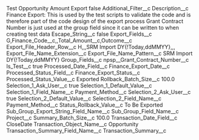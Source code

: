 <?xml version="1.0" encoding="UTF-8"?>
<CustomMetadata xmlns="http://soap.sforce.com/2006/04/metadata" xmlns:xsi="http://www.w3.org/2001/XMLSchema-instance" xmlns:xsd="http://www.w3.org/2001/XMLSchema">
    <label>Test Opportunity Amount Export</label>
    <protected>false</protected>
    <values>
        <field>Additional_Filter__c</field>
        <value xsi:nil="true"/>
    </values>
    <values>
        <field>Description__c</field>
        <value xsi:type="xsd:string">Finance Export:
This is used by the test scripts to validate the code and is therefore part of the code design of the export process
Grant Contract Number is just used at the group field since it can be written to when creating test data</value>
    </values>
    <values>
        <field>Escape_String__c</field>
        <value xsi:type="xsd:boolean">false</value>
    </values>
    <values>
        <field>Export_Fields__c</field>
        <value xsi:type="xsd:string">G,Finance_Code__c,,Total_Amount__c,Outcome__c</value>
    </values>
    <values>
        <field>Export_File_Header_Row__c</field>
        <value xsi:type="xsd:string">H,,,SRM Import DY{!Today,ddMMYY},,,</value>
    </values>
    <values>
        <field>Export_File_Name_Extension__c</field>
        <value xsi:nil="true"/>
    </values>
    <values>
        <field>Export_File_Name_Pattern__c</field>
        <value xsi:type="xsd:string">SRM Import DY{!Today,ddMMYY}</value>
    </values>
    <values>
        <field>Group_Fields__c</field>
        <value xsi:type="xsd:string">npsp__Grant_Contract_Number__c</value>
    </values>
    <values>
        <field>Is_Test__c</field>
        <value xsi:type="xsd:boolean">true</value>
    </values>
    <values>
        <field>Processed_Date_Field__c</field>
        <value xsi:type="xsd:string">Finance_Export_Date__c</value>
    </values>
    <values>
        <field>Processed_Status_Field__c</field>
        <value xsi:type="xsd:string">Finance_Export_Status__c</value>
    </values>
    <values>
        <field>Processed_Status_Value__c</field>
        <value xsi:type="xsd:string">Exported</value>
    </values>
    <values>
        <field>Rollback_Batch_Size__c</field>
        <value xsi:type="xsd:double">100.0</value>
    </values>
    <values>
        <field>Selection_1_Ask_User__c</field>
        <value xsi:type="xsd:boolean">true</value>
    </values>
    <values>
        <field>Selection_1_Default_Value__c</field>
        <value xsi:nil="true"/>
    </values>
    <values>
        <field>Selection_1_Field_Name__c</field>
        <value xsi:type="xsd:string">Payment_Method__c</value>
    </values>
    <values>
        <field>Selection_2_Ask_User__c</field>
        <value xsi:type="xsd:boolean">true</value>
    </values>
    <values>
        <field>Selection_2_Default_Value__c</field>
        <value xsi:nil="true"/>
    </values>
    <values>
        <field>Selection_2_Field_Name__c</field>
        <value xsi:type="xsd:string">Payment_Method__c</value>
    </values>
    <values>
        <field>Status_Rollback_Value__c</field>
        <value xsi:type="xsd:string">To Be Exported</value>
    </values>
    <values>
        <field>Sub_Group_Export_String_Field_Name__c</field>
        <value xsi:nil="true"/>
    </values>
    <values>
        <field>Sub_Group_Field_Name__c</field>
        <value xsi:type="xsd:string">Project__c</value>
    </values>
    <values>
        <field>Summary_Batch_Size__c</field>
        <value xsi:type="xsd:double">100.0</value>
    </values>
    <values>
        <field>Transaction_Date_Field__c</field>
        <value xsi:type="xsd:string">CloseDate</value>
    </values>
    <values>
        <field>Transaction_Object_Name__c</field>
        <value xsi:type="xsd:string">Opportunity</value>
    </values>
    <values>
        <field>Transaction_Summary_Field_Name__c</field>
        <value xsi:type="xsd:string">Transaction_Summary__c</value>
    </values>
</CustomMetadata>
